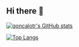 ## Hi there 👋
[![goncalotr's GitHub stats](https://github-readme-stats.vercel.app/api?username=goncalotr)](https://github.com/goncalotr/github-readme-stats&theme=dark)


[![Top Langs](https://github-readme-stats.vercel.app/api/top-langs/?username=goncalotr&layout=compact&&theme=dark)](https://github.com/goncalotr/github-readme-stats)

<!--
**goncalotr/goncalotr** is a ✨ _special_ ✨ repository because its `README.md` (this file) appears on your GitHub profile.

Here are some ideas to get you started:

- 🔭 I’m currently working on ...
- 🌱 I’m currently learning ...
- 👯 I’m looking to collaborate on ...
- 🤔 I’m looking for help with ...
- 💬 Ask me about ...
- 📫 How to reach me: ...
- 😄 Pronouns: ...
- ⚡ Fun fact: ...
-->
